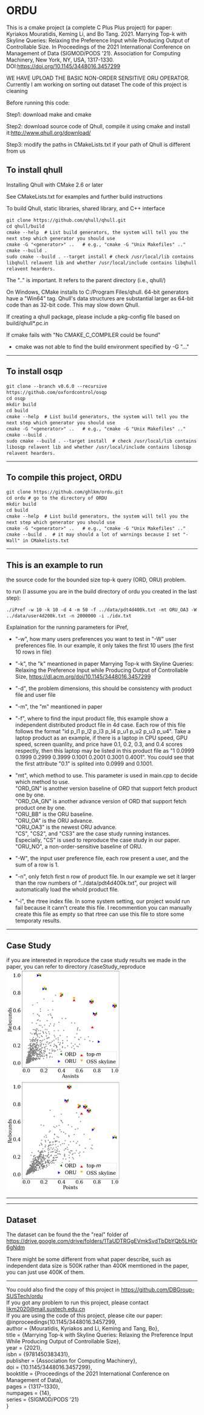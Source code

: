 # ORDU

This is a cmake project (a complete C Plus Plus project) for paper:\
Kyriakos Mouratidis, Keming Li, and Bo Tang. 2021. Marrying Top-k with Skyline Queries: Relaxing the Preference Input while Producing Output of Controllable Size. In Proceedings of the 2021 International Conference on Management of Data (SIGMOD/PODS '21). Association for Computing Machinery, New York, NY, USA, 1317-1330. DOI:https://doi.org/10.1145/3448016.3457299 

WE HAVE UPLOAD THE BASIC NON-ORDER SENSITIVE ORU OPERATOR.
Currently I am working on sorting out dataset
The code of this project is cleaning

Before running this code:

Step1:
download make and cmake

Step2:
download source code of Qhull, compile it using cmake and install it:http://www.qhull.org/download/

Step3:
modify the paths in CMakeLists.txt if your path of Qhull is different from us

To install qhull
-----------------
Installing Qhull with CMake 2.6 or later

  See CMakeLists.txt for examples and further build instructions

  To build Qhull, static libraries, shared library, and C++ interface
  ```
  git clone https://github.com/qhull/qhull.git
  cd qhull/build
  cmake --help  # List build generators, the system will tell you the next step which generator you should use 
  cmake -G "<generator>" ..   # e.g., "cmake -G "Unix Makefiles" .." 
  cmake --build .
  sudo cmake --build . --target install # check /usr/local/lib contains libqhull relavent lib and whether /usr/local/include contains libqhull relavent hearders.
  ```

  The ".." is important.  It refers to the parent directory (i.e., qhull/)

  On Windows, CMake installs to C:/Program Files/qhull.  64-bit generators
  have a "Win64" tag.  Qhull's data structures are substantial larger as
  64-bit code than as 32-bit code.  This may slow down Qhull.

  If creating a qhull package, please include a pkg-config file based on build/qhull*.pc.in

  If cmake fails with "No CMAKE_C_COMPILER could be found"
  - cmake was not able to find the build environment specified by -G "..."

-----------------

To install osqp
-----------------
  ```
  git clone --branch v0.6.0 --recursive https://github.com/oxfordcontrol/osqp
  cd osqp
  mkdir build
  cd build
  cmake --help  # List build generators, the system will tell you the next step which generator you should use 
  cmake -G "<generator>" ..   # e.g., "cmake -G "Unix Makefiles" .." 
  cmake --build .
  sudo cmake --build . --target install  # check /usr/local/lib contains libosqp relavent lib and whether /usr/local/include contains libosqp relavent hearders.
  ```
-----------------


To compile this project, ORDU
-----------------
  ```
  git clone https://github.com/ghlkm/ordu.git
  cd ordu # go to the directory of ORDU
  mkdir build
  cd build
  cmake --help  # List build generators, the system will tell you the next step which generator you should use 
  cmake -G "<generator>" ..   # e.g., "cmake -G "Unix Makefiles" .." 
  cmake --build .  # it may should a lot of warnings because I set "-Wall" in CMakelists.txt
  ```
-----------------
  
This is an example to run 
-----------------

the source code for the bounded size top-k query (ORD, ORU) problem.

to run (I assume you are in the build directory of ordu you created in the last step):
```
./iPref -w 10 -k 10 -d 4 -m 50 -f ../data/pdt4d400k.txt -mt ORU_OA3 -W ../data/user4d200k.txt -n 2000000 -i ./idx.txt
``` 
Explaination for the running parameters for iPref,

 - "-w", how many users preferences you want to test in "-W" user preferences file. In our example, it only takes the first 10 users (the first 10 rows in file)
 - "-k", the "k" meantioned in paper Marrying Top-k with Skyline Queries: Relaxing the Preference Input while Producing Output of Controllable Size, https://dl.acm.org/doi/10.1145/3448016.3457299
 - "-d", the problem dimensions, this should be consistency with product file and user file
 - "-m", the "m" meantioned in paper
 - "-f", where to find the input product file, this example show a independent distributed product file in 4d case. Each row of this file follows the format "id p_l1 p_l2 p_l3 p_l4 p_u1 p_u2 p_u3 p_u4". Take a laptop product as an example, if there is a laptop in 
CPU speed, GPU speed, screen quanlity, and price have 0.1, 0.2, 0.3, and 0.4 scores respectly, then this laptop may be listed in this product file as "1 0.0999 0.1999 0.2999 0.3999 0.1001 0.2001 0.3001 0.4001". You could see that the first attribute "0.1" is splited into 0.0999 and 0.1001.
 - "mt", which method to use. This parameter is used in main.cpp to decide which method to use. \
 "ORD_GN" is another version baseline of ORD that support fetch product one by one.\
"ORD_OA_GN" is another advance version of ORD that support fetch product one by one.\
"ORU_BB" is the ORU baseline.\
"ORU_OA" is the ORU advance.\
"ORU_OA3" is the newest ORU advance.\
"CS", "CS2", and "CS3" are the case study running instances.\
Especially, "CS" is used to reproduce the case study in our paper.\
"ORU_NO", a non-order-sensitive baseline of ORU.
  
- "-W", the input user preference file, each row present a user, and the sum of a row is 1.
- "-n", only fetch first n row of product file. In our example we set it larger than the row numbers of "../data/pdt4d400k.txt", our project will automatically load the whold product file.
- "-i", the rtree index file. In some system setting, our project would run fail because it cann't create this file. I recommention you can manually create this file as empty so that rtree can use this file to store some temporaty results.


-----------------
Case Study
-----------------
if you are interested in reproduce the case study results we made in the paper, 
you can refer to directory /caseStudy_reproduce \
<img src="./image/k2m6_ast_trb_49_51-4.png" alt="drawing" width="300"/> <img src="./image/k2m6_pts_trb_43_57-4.png" alt="drawing" width="300"/>

-----------------

--------------
Dataset
--------------
The dataset can be found the the "real" folder of 
https://drive.google.com/drive/folders/1TaUDTRGgEVmkSvdTbDbYQb5LH0r6gNdm


There might be some different from what paper describe, such as independent data size is 500K rather than 400K memtioned in the paper, you can just use 400K of them. 
  
------------
You could also find the copy of this project in https://github.com/DBGroup-SUSTech/ordu   \
If you got any problem to run this project, please contact likm2020@mail.sustech.edu.cn   \
If you are using the code of this project, please cite our paper: \
  @inproceedings{10.1145/3448016.3457299,\
author = {Mouratidis, Kyriakos and Li, Keming and Tang, Bo}, \
title = {Marrying Top-k with Skyline Queries: Relaxing the Preference Input While Producing Output of Controllable Size},\
year = {2021},\
isbn = {9781450383431},\
publisher = {Association for Computing Machinery},\
doi = {10.1145/3448016.3457299},\
booktitle = {Proceedings of the 2021 International Conference on Management of Data},\
pages = {1317–1330},\
numpages = {14},\
series = {SIGMOD/PODS '21}\
}
  

